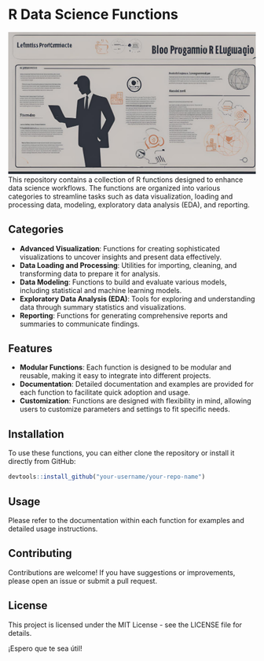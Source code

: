 # R Data Science Functions
![Texto alternativo](portada.jpg)
This repository contains a collection of R functions designed to enhance data science workflows. The functions are organized into various categories to streamline tasks such as data visualization, loading and processing data, modeling, exploratory data analysis (EDA), and reporting.

## Categories

- **Advanced Visualization**: Functions for creating sophisticated visualizations to uncover insights and present data effectively.
- **Data Loading and Processing**: Utilities for importing, cleaning, and transforming data to prepare it for analysis.
- **Data Modeling**: Functions to build and evaluate various models, including statistical and machine learning models.
- **Exploratory Data Analysis (EDA)**: Tools for exploring and understanding data through summary statistics and visualizations.
- **Reporting**: Functions for generating comprehensive reports and summaries to communicate findings.

## Features

- **Modular Functions**: Each function is designed to be modular and reusable, making it easy to integrate into different projects.
- **Documentation**: Detailed documentation and examples are provided for each function to facilitate quick adoption and usage.
- **Customization**: Functions are designed with flexibility in mind, allowing users to customize parameters and settings to fit specific needs.

## Installation

To use these functions, you can either clone the repository or install it directly from GitHub:

```r
devtools::install_github("your-username/your-repo-name")
```
## Usage
Please refer to the documentation within each function for examples and detailed usage instructions.

## Contributing
Contributions are welcome! If you have suggestions or improvements, please open an issue or submit a pull request.

## License
This project is licensed under the MIT License - see the LICENSE file for details.


¡Espero que te sea útil!

